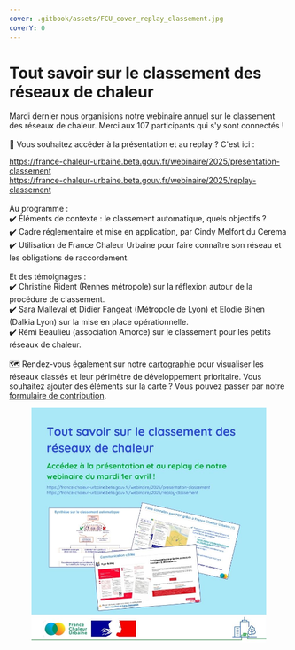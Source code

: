 ```yaml
---
cover: .gitbook/assets/FCU_cover_replay_classement.jpg
coverY: 0
---
```


# Tout savoir sur le classement des réseaux de chaleur

Mardi dernier nous organisions notre webinaire annuel sur le classement des réseaux de chaleur. Merci aux 107 participants qui s'y sont connectés !\
\
🎥 Vous souhaitez accéder à la présentation et au replay ? C'est ici :&#x20;

[https://france-chaleur-urbaine.beta.gouv.fr/webinaire/2025/presentation-classement
\
https://france-chaleur-urbaine.beta.gouv.fr/webinaire/2025/replay-classement ](https://france-chaleur-urbaine.beta.gouv.fr/webinaire/2025/presentation-classementhttps://france-chaleur-urbaine.beta.gouv.fr/webinaire/2025/replay-classement)\
\
Au programme :\
✔️ Éléments de contexte : le classement automatique, quels objectifs ?\
✔️ Cadre réglementaire et mise en application, par Cindy Melfort du Cerema\
✔️ Utilisation de France Chaleur Urbaine pour faire connaître son réseau et les obligations de raccordement.\
\
Et des témoignages :\
✔️ Christine Rident (Rennes métropole) sur la réflexion autour de la procédure de classement.\
✔️ Sara Malleval et Didier Fangeat (Métropole de Lyon) et Elodie Bihen (Dalkia Lyon) sur la mise en place opérationnelle.\
✔️ Rémi Beaulieu (association Amorce) sur le classement pour les petits réseaux de chaleur.\
\
🗺️ Rendez-vous également sur notre [cartographie](https://france-chaleur-urbaine.beta.gouv.fr/carte) pour visualiser les réseaux classés et leur périmètre de développement prioritaire. Vous souhaitez ajouter des éléments sur la carte ? Vous pouvez passer par notre [formulaire de contribution](https://france-chaleur-urbaine.beta.gouv.fr/contribution).

<figure><img src=".gitbook/assets/FCU_replay_classement.jpg" alt=""><figcaption></figcaption></figure>
